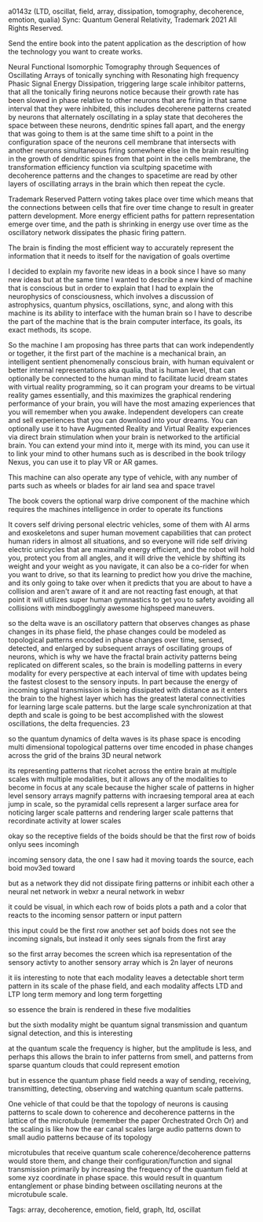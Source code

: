 a0143z
(LTD, oscillat, field, array, dissipation, tomography, decoherence, emotion, qualia) Sync:
Quantum General Relativity, Trademark 2021 All Rights Reserved.

Send the entire book into the patent application as the description of how the technology you want to create works.

Neural Functional Isomorphic Tomography through Sequences of Oscillating Arrays of tonically synching with Resonating high frequency Phasic Signal Energy Dissipation, triggering large scale inhibitor patterns, that all the tonically firing neurons notice because their growth rate has been slowed in phase relative to other neurons that are firing in that same interval that they were inhibited, this includes decoherene patterns created by neurons that alternately oscillating in a splay state that decoheres the space between these neurons, dendritic spines fall apart, and the energy that was going to them is at the same time shift to a point in the configuration space of the neurons cell membrane that intersects with another neurons simultaneous firing somewhere else in the brain resulting in the growth of dendritic spines from that point in the cells membrane, the transformation efficiency function via scultping spacetime with decoherence patterns and the changes to spacetime are read by other layers of oscillating arrays in the brain which then repeat the cycle.

Trademark Reserved
Pattern voting takes place over time which means that the connections between cells that fire over time change to result in greater pattern development. More energy efficient paths for pattern representation emerge over time, and the path is shrinking in energy use over time as the oscillatory network dissipates the phasic firing pattern.

The brain is finding the most efficient way to accurately represent the information that it needs to itself for the navigation of goals overtime

I decided to explain my favorite new ideas in a book since I have so many new ideas but at the same time I wanted to describe a new kind of machine that is conscious but in order to explain that I had to explain the neurophysics of consciousness, which involves a discussion of astrophysics, quantum physics, oscillations, sync, and along with this machine is its ability to interface with the human brain so I have to describe the part of the machine that is the brain computer interface, its goals, its exact methods, its scope.

So the machine I am proposing has three parts that can work independently or together, it the first part of the machine is a mechanical brain, an intelligent sentient phenomenally conscious brain, with human equivalent or better internal representations aka qualia, that is human level, that can optionally be connected to the human mind to facilitate lucid dream states with virtual reality programming, so it can program your dreams to be virtual reality games essentially, and this maximizes the graphical rendering performance of your brain, you will have the most amazing experiences that you will remember when you awake. Independent developers can create and sell experiences that you can download into your dreams. You can optionally use it to have Augmented Reality and Virtual Reality experiences via direct brain stimulation when your brain is networked to the artificial brain. You can extend your mind into it, merge with its mind, you can use it to link your mind to other humans such as is described in the book trilogy Nexus, you can use it to play VR or AR games.

This machine can also operate any type of vehicle, with any number of parts such as wheels or blades for air land sea and space travel

The book covers the optional warp drive component of the  machine which requires the machines intelligence in order to operate its functions

It covers self driving personal electric vehicles, some of them with AI arms and exoskeletons and super human movement capabilities that can protect human riders in almost all situations, and so everyone will ride self driving electric unicycles that are maximally energy efficient, and the robot will hold you, protect you from all angles, and it will drive the vehicle by shifting its weight and your weight as you navigate, it can also be a co-rider for when you want to drive, so that its learning to predict how you drive the machine, and its only going to take over when it predicts that you are about to have a collision and aren't aware of it and are not reacting fast enough, at that point it will utilizes super human gymnastics to get you to safety avoiding all collisions with mindbogglingly awesome highspeed maneuvers.

so the delta wave is an oscillatory pattern that observes changes as phase changes in its phase field, the phase changes could be modeled as topological patterns encoded in phase changes over time, sensed, detected, and enlarged by subsequent arrays of oscillating groups of neurons, which is why we have the fractal brain activity patterns being replicated on different scales, so the brain is modelling patterns in every modality for every perspective at each interval of time with updates being the fastest closest to the sensory inputs. In part because the energy of incoming signal transmission is being dissipated with distance as it enters the brain to the highest layer which has the greatest lateral connectivities for learning large scale patterns. but the large scale synchronization at that depth and scale is going to be best accomplished with the slowest oscillations, the delta frequencies. 23

so the quantum dynamics of delta waves is its phase space is encoding multi dimensional topological patterns over time encoded in phase changes across the grid of the brains 3D neural network

its representing patterns that ricohet across the entire brain at multiple scales with multiple modalities, but it allows any of the modalities to become in focus at any scale because the higher scale of patterns in higher level sensory arrays magnify patterns with incraesing temporal area at each jump in scale, so the pyramidal cells represent a larger surface area for noticing larger scale patterns and rendering larger scale patterns that recordinate activity at lower scales

okay so the receptive fields of the boids should be that the first row of boids onlyu sees incomingh

incoming sensory data, the one I saw had it moving toards the source, each boid mov3ed toward

but as a network they did not dissipate firing patterns or inhibit each other
a neural net network in webxr
a neural network in webxr

it could be visual, in which each row of boids plots a path and a color that reacts to the incoming sensor pattern or input pattern

this input could be the first row
another set aof boids does not see the incoming signals, but instead it only sees signals from the first aray

so the first array becomes the screen which isa representation of the sensory activty to another sensory array which is 2n layer of neurons


it iis interesting to note that each modality leaves a detectable short term pattern in its scale of the phase field, and each modality affects LTD and LTP long term memory and long term forgetting

so essence the brain is rendered in these five modalities

but the sixth modality might be quantum signal transmission and quantum signal detection, and this is interesting

at the quantum scale the frequency is higher, but the amplitude is less, and perhaps this allows the brain to infer patterns from smell, and patterns from sparse quantum clouds that could represent emotion

but in essence the quantum phase field needs a way of sending, receiving, transmitting, detecting, observing and watching quantum scale patterns.

One vehicle of that could be that the topology of neurons is causing patterns to scale down to coherence and decoherence patterns in the lattice of the microtubule (remember the paper Orchestrated Orch Or)  and the scaling is like how the ear canal scales large audio patterns down to small audio patterns because of its topology

microtubules that receive quantum scale coherence/decoherence patterns would store them, and change their configuration/function and signal transmission primarily by increasing the frequency of the quantum field at some xyz coordinate in phase space. this would result in quantum entanglement or phase binding between oscillating neurons at the microtubule scale.

Tags:
  array, decoherence, emotion, field, graph, ltd, oscillat
